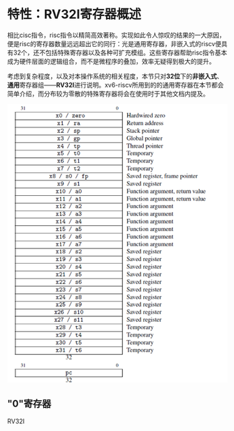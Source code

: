 # 特性：RV32I寄存器概述

相比cisc指令，risc指令以精简高效著称。实现如此令人惊叹的结果的一大原因，便是risc的寄存器数量远远超出它的同行：光是通用寄存器，非嵌入式的riscv便具有32个，还不包括特殊寄存器以及各种可扩充模组。这些寄存器帮助risc指令基本成为硬件层面的逻辑组合，而不是微程序的叠加，效率无疑得到极大的提升。

考虑到复杂程度，以及对本操作系统的相关程度，本节只对**32位**下的**非嵌入式**、**通用**寄存器组——**RV32I**进行说明。xv6-riscv所用到的的通用寄存器在本节都会简单介绍，而分布较为零散的特殊寄存器将会在使用时于其他文档内提及。

![RV32I&#x901A;&#x7528;&#x5BC4;&#x5B58;&#x5668;&#x7EC4;](.gitbook/assets/2.4.png)

## "0"寄存器

RV32I

